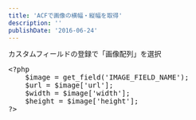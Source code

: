 ```yaml
---
title: 'ACFで画像の横幅・縦幅を取得'
description: ''
publishDate: '2016-06-24'
---
```


<p>カスタムフィールドの登録で「画像配列」を選択</p>
<pre class="brush: php; title: ; notranslate" title="">&lt;?php
	$image = get_field('IMAGE_FIELD_NAME');
	$url = $image['url'];
	$width = $image['width'];
	$height = $image['height'];
?&gt;</pre>

